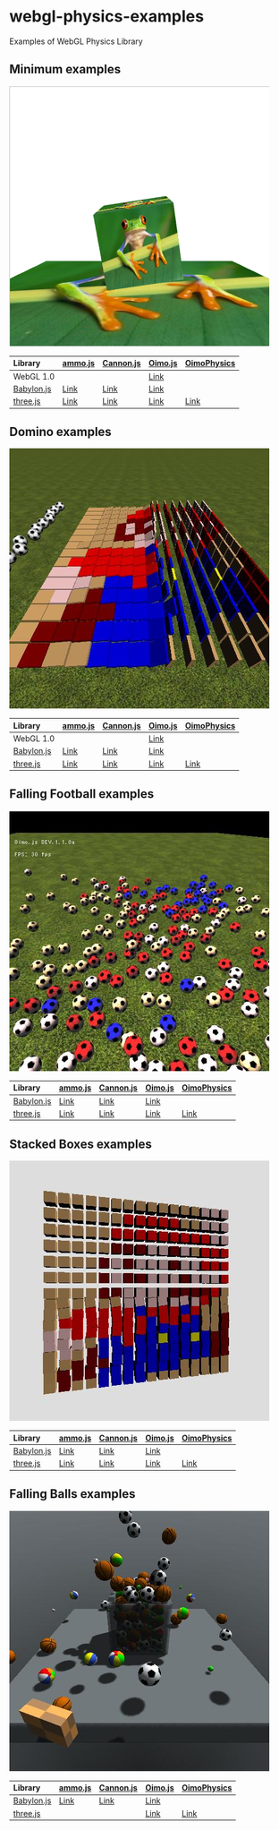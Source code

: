 # webgl-physics-examples
Examples of WebGL Physics Library 


## Minimum examples

![](assets/screenshot/minimum.png)

|Library                                                      |[ammo.js](https://github.com/kripken/ammo.js/)                                         |[Cannon.js](https://github.com/schteppe/cannon.js)                                       |[Oimo.js](https://github.com/lo-th/Oimo.js/)                                           |[OimoPhysics](https://github.com/saharan/OimoPhysics)                                       |
|:------------------------------------------------------------|:--------------------------------------------------------------------------------------|:----------------------------------------------------------------------------------------|:--------------------------------------------------------------------------------------|:-------------------------------------------------------------------------------------------|
|WebGL 1.0                                                    |                                                                                       |                                                                                         |[Link](https://cx20.github.io/webgl-physics-examples/examples/webgl1/oimo/minimum/)    |                                                                                            |
|[Babylon.js](https://github.com/BabylonJS/Babylon.js)        |[Link](https://cx20.github.io/webgl-physics-examples/examples/babylonjs/ammo/minimum/) |[Link](https://cx20.github.io/webgl-physics-examples/examples/babylonjs/cannon/minimum/) |[Link](https://cx20.github.io/webgl-physics-examples/examples/babylonjs/oimo/minimum/) |                                                                                            |
|[three.js](https://github.com/mrdoob/three.js/)              |[Link](https://cx20.github.io/webgl-physics-examples/examples/threejs/ammo/minimum/)   |[Link](https://cx20.github.io/webgl-physics-examples/examples/threejs/cannon/minimum/)   |[Link](https://cx20.github.io/webgl-physics-examples/examples/threejs/oimo/minimum/)   |[Link](https://cx20.github.io/webgl-physics-examples/examples/threejs/oimophysics/minimum/) |


## Domino examples

![](assets/screenshot/domino.jpg)

|Library                                                      |[ammo.js](https://github.com/kripken/ammo.js/)                                         |[Cannon.js](https://github.com/schteppe/cannon.js)                                       |[Oimo.js](https://github.com/lo-th/Oimo.js/)                                           |[OimoPhysics](https://github.com/saharan/OimoPhysics)                                       |
|:------------------------------------------------------------|:--------------------------------------------------------------------------------------|:----------------------------------------------------------------------------------------|:--------------------------------------------------------------------------------------|:-------------------------------------------------------------------------------------------|
|WebGL 1.0                                                    |                                                                                       |                                                                                         |[Link](https://cx20.github.io/webgl-physics-examples/examples/webgl1/oimo/domino/)     |                                                                                            |
|[Babylon.js](https://github.com/BabylonJS/Babylon.js)        |[Link](https://cx20.github.io/webgl-physics-examples/examples/babylonjs/ammo/domino/)  |[Link](https://cx20.github.io/webgl-physics-examples/examples/babylonjs/cannon/domino/)  |[Link](https://cx20.github.io/webgl-physics-examples/examples/babylonjs/oimo/domino/)  |                                                                                            |
|[three.js](https://github.com/mrdoob/three.js/)              |[Link](https://cx20.github.io/webgl-physics-examples/examples/threejs/ammo/domino/)    |[Link](https://cx20.github.io/webgl-physics-examples/examples/threejs/cannon/domino/)    |[Link](https://cx20.github.io/webgl-physics-examples/examples/threejs/oimo/domino/)    |[Link](https://cx20.github.io/webgl-physics-examples/examples/threejs/oimophysics/domino/)  |

## Falling Football examples

![](assets/screenshot/football.jpg)

|Library                                                      |[ammo.js](https://github.com/kripken/ammo.js/)                                         |[Cannon.js](https://github.com/schteppe/cannon.js)                                       |[Oimo.js](https://github.com/lo-th/Oimo.js/)                                           |[OimoPhysics](https://github.com/saharan/OimoPhysics)                                       |
|:------------------------------------------------------------|:--------------------------------------------------------------------------------------|:----------------------------------------------------------------------------------------|:--------------------------------------------------------------------------------------|:-------------------------------------------------------------------------------------------|
|[Babylon.js](https://github.com/BabylonJS/Babylon.js)        |[Link](https://cx20.github.io/webgl-physics-examples/examples/babylonjs/ammo/football/)|[Link](https://cx20.github.io/webgl-physics-examples/examples/babylonjs/cannon/football/)|[Link](https://cx20.github.io/webgl-physics-examples/examples/babylonjs/oimo/football/)|                                                                                            |
|[three.js](https://github.com/mrdoob/three.js/)              |[Link](https://cx20.github.io/webgl-physics-examples/examples/threejs/ammo/football/)  |[Link](https://cx20.github.io/webgl-physics-examples/examples/threejs/cannon/football/)  |[Link](https://cx20.github.io/webgl-physics-examples/examples/threejs/oimo/football/)  |[Link](https://cx20.github.io/webgl-physics-examples/examples/threejs/oimophysics/football/)|

## Stacked Boxes examples

![](assets/screenshot/box.jpg)

|Library                                                      |[ammo.js](https://github.com/kripken/ammo.js/)                                         |[Cannon.js](https://github.com/schteppe/cannon.js)                                       |[Oimo.js](https://github.com/lo-th/Oimo.js/)                                           |[OimoPhysics](https://github.com/saharan/OimoPhysics)                                       |
|:------------------------------------------------------------|:--------------------------------------------------------------------------------------|:----------------------------------------------------------------------------------------|:--------------------------------------------------------------------------------------|:-------------------------------------------------------------------------------------------|
|[Babylon.js](https://github.com/BabylonJS/Babylon.js)        |[Link](https://cx20.github.io/webgl-physics-examples/examples/babylonjs/ammo/box/)     |[Link](https://cx20.github.io/webgl-physics-examples/examples/babylonjs/cannon/box/)     |[Link](https://cx20.github.io/webgl-physics-examples/examples/babylonjs/oimo/box/)     |                                                                                            |
|[three.js](https://github.com/mrdoob/three.js/)              |[Link](https://cx20.github.io/webgl-physics-examples/examples/threejs/ammo/box/)       |[Link](https://cx20.github.io/webgl-physics-examples/examples/threejs/cannon/box/)       |[Link](https://cx20.github.io/webgl-physics-examples/examples/threejs/oimo/box/)       |[Link](https://cx20.github.io/webgl-physics-examples/examples/threejs/oimophysics/box/)     |

## Falling Balls examples

![](assets/screenshot/balls.jpg)

|Library                                                      |[ammo.js](https://github.com/kripken/ammo.js/)                                         |[Cannon.js](https://github.com/schteppe/cannon.js)                                       |[Oimo.js](https://github.com/lo-th/Oimo.js/)                                           |[OimoPhysics](https://github.com/saharan/OimoPhysics)                                       |
|:------------------------------------------------------------|:--------------------------------------------------------------------------------------|:----------------------------------------------------------------------------------------|:--------------------------------------------------------------------------------------|:-------------------------------------------------------------------------------------------|
|[Babylon.js](https://github.com/BabylonJS/Babylon.js)        |[Link](https://cx20.github.io/webgl-physics-examples/examples/babylonjs/ammo/balls/)   |[Link](https://cx20.github.io/webgl-physics-examples/examples/babylonjs/cannon/balls/)   |[Link](https://cx20.github.io/webgl-physics-examples/examples/babylonjs/oimo/balls/)   |                                                                                            |
|[three.js](https://github.com/mrdoob/three.js/)              |                                                                                       |                                                                                         |[Link](https://cx20.github.io/webgl-physics-examples/examples/threejs/oimo/balls/)     |[Link](https://cx20.github.io/webgl-physics-examples/examples/threejs/oimophysics/balls/)   |
